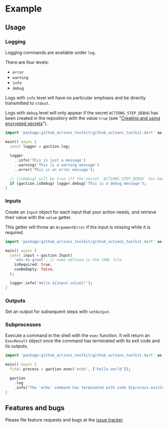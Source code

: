 # Example

## Usage

### Logging

Logging commands are available under `log`.

There are four levels:

- `error`
- `warning`
- `info`
- `debug`

Logs with `info` level will have no particular emphasis and be directly transmitted to `stdout`.

Logs with `debug` level will only appear if the secret `ACTIONS_STEP_DEBUG` has been created in the repository with the value `true` (see "[Creating and using encrypted secrets](https://help.github.com/en/actions/automating-your-workflow-with-github-actions/creating-and-using-encrypted-secrets)").

```dart
import 'package:github_actions_toolkit/github_actions_toolkit.dart' as gaction;

main() async {
  const logger = gaction.log;
  
  logger
    ..info('This is just a message')
    ..warning('This is a warning message')
    ..error('This is an error message');

  // [isDebug] will be true iff the secret `ACTIONS_STEP_DEBUG` has been configured
  if (gaction.isDebug) logger.debug('This is a debug message');
}
```

### Inputs

Create an `Input` object for each input that your action needs, and retrieve their value with the `value` getter.

This getter will throw an `ArgumentError` if the input is missing while it is required.

```dart
import 'package:github_actions_toolkit/github_actions_toolkit.dart' as gaction;

main() async {
  const input = gaction.Input(
    'who-to-greet', // name defined in the YAML file
    isRequired: true,
    canBeEmpty: false,
  );

  logger.info('Hello ${input.value}!');
}
```

### Outputs

Set an output for subsequent steps with `setOutput`.

### Subprocesses

Execute a command in the shell with the `exec` function. It will return an `ExecResult` object once the command has terminated with its exit code and its outputs.

```dart
import 'package:github_actions_toolkit/github_actions_toolkit.dart' as gaction;

main() async {
  final process = gaction.exec('echo', ['hello world']);

  gaction
    .log
    .info("The 'echo' command has terminated with code ${process.exitCode} and has printed ${process.stdout}");
}
```

## Features and bugs

Please file feature requests and bugs at the [issue tracker][tracker].

[tracker]: https://github.com/axel-op/github_actions_toolkit.dart
